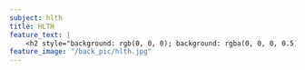 ```yaml
---
subject: hlth
title: HLTH
feature_text: |
    <h2 style="background: rgb(0, 0, 0); background: rgba(0, 0, 0, 0.5); color: #f1f1f1; padding: 10px;">HLTH</h2>
feature_image: "/back_pic/hlth.jpg"
---
```

